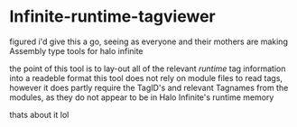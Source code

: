 # Infinite-runtime-tagviewer

figured i'd give this a go, seeing as everyone and their mothers are making Assembly type tools for halo infinite

the point of this tool is to lay-out all of the relevant *runtime* tag information into a readeble format
this tool does not rely on module files to read tags, 
however it does partly require the TagID's and relevant Tagnames from the modules, as they do not appear to be in Halo Infinite's runtime memory

thats about it lol
